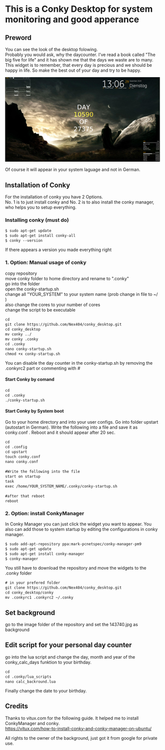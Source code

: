 # This is a Conky Desktop for system monitoring and good apperance

## Preword
You can see the look of the desktop folowing.   
Probably you would ask, why the daycounter. I've read a book called "The big five for life" and it has shown me that the days we waste are to many. This widget is to remember, that every day is precious and we should be happy in life. So make the best out of your day and try to be happy.   

![alt text](https://github.com/Nex404/conky_desktop/blob/master/images/image.png)

Of course it will appear in your system laguage and not in German.

## Installation of Conky
For the installation of conky you have 2 Options.   
No. 1 is to just install conky and No. 2 is to also install the conky manager, who helps you to setup everything. 

### Installing conky (must do)
```
$ sudo apt-get update
$ sudo apt-get install conky-all
$ conky --version
```
If there appears a version you made everything right



### 1. Option: Manual usage of conky 
copy repository   
move conky folder to home directory and rename to ".conky"   
go into the folder   
open the conky-startup.sh   
change all "YOUR_SYSTEM" to your system name (prob change in file to ~/ )   
also change the cores to your number of cores   
change the script to be executable
```
cd
git clone https://github.com/Nex404/conky_desktop.git
cd conky_desktop
mv conky ../
mv conky .conky
cd .conky
nano conky-startup.sh
chmod +x conky-startup.sh
```
You can disable the day counter in the conky-startup.sh by removing the .conkyrc2 part or commenting with #

#### Start Conky by comand
```
cd 
cd .conky
./conky-startup.sh
``` 

#### Start Conky by System boot
Go to your home directory and into your user configs. Go into folder upstart (autostart in German). Write the following into a file and save it as conky.conf . Reboot and it should appear after 20 sec.

```
cd 
cd .config
cd upstart
touch conky.conf
nano conky.conf

#Write the following into the file
start on startup
task
exec /home/YOUR_SYSTEM_NAME/.conky/conky-startup.sh

#after that reboot
reboot
```


### 2. Option: install ConkyManager
In Conky Manager you can just click the widget you want to appear. You also can add those to system startup by editing the configurations in conky manager.   
```
$ sudo add-apt-repository ppa:mark-pcnetspec/conky-manager-pm9
$ sudo apt-get update
$ sudo apt-get install conky-manager
$ conky-manager
```
You still have to download the repository and move the widgets to the .conky folder
```
# in your prefered folder
git clone https://github.com/Nex404/conky_desktop.git
cd conky_desktop/conky
mv .conkyrc1 .conkyrc2 ~/.conky
```


## Set background
go to the image folder of the repository and set the 143740.jpg as background

## Edit script for your personal day counter
go into the lua script and change the day, month and year of the conky_calc_days funktion to your birthday.
```
cd
cd .conky/lua_scripts
nano calc_backround.lua
```
Finally change the date to your birthday.


## Credits
Thanks to vitux.com for the following guide. It helped me to install ConkyManager and conky.   
https://vitux.com/how-to-install-conky-and-conky-manager-on-ubuntu/

   
All rights to the owner of the background, just got it from google for private use.

